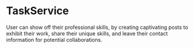 # TaskService

User can show off their professional skills, by creating captivating posts to exhibit their work, share their unique skills, and leave their contact information for potential collaborations.



